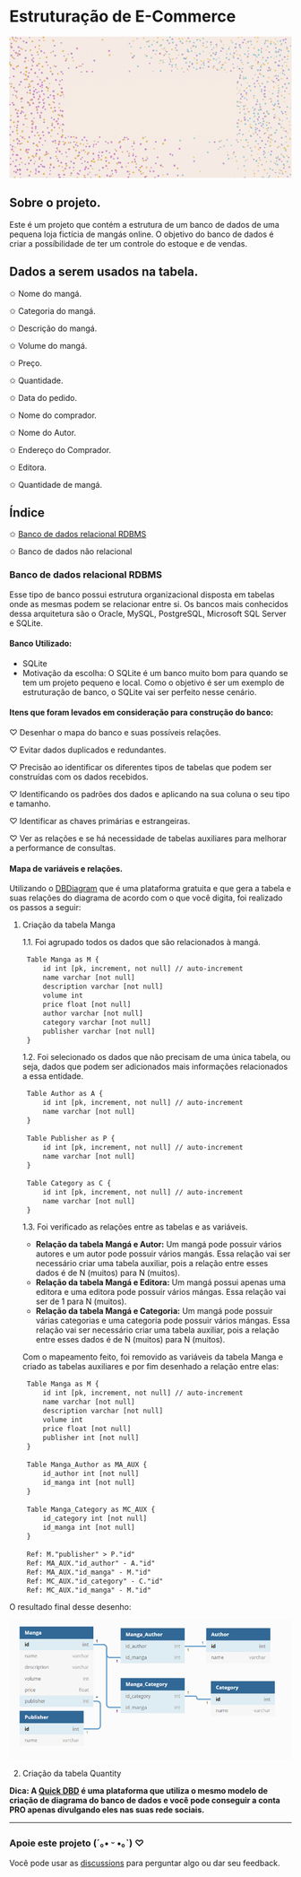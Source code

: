 # Estruturação de E-Commerce

![imagem com animação e estrela no fundo e um texto dizendo database e-commerce structuration](https://github.com/hi-hi-ray/ecommerce-structuration/blob/main/src/images/Cover%20Database%20Animated.gif)

## Sobre o projeto.
Este é um projeto que contém a estrutura de um banco de dados de uma pequena loja fictícia de mangás online. O objetivo do banco de dados é criar a possíbilidade de ter um controle do estoque e de vendas.

## Dados a serem usados na tabela.
✩ Nome do mangá.

✩ Categoria do mangá.

✩ Descrição do mangá.

✩ Volume do mangá.

✩ Preço.

✩ Quantidade.

✩ Data do pedido.

✩ Nome do comprador.

✩ Nome do Autor.

✩ Endereço do Comprador.

✩ Editora.

✩ Quantidade de mangá.

## Índice
✩ [Banco de dados relacional RDBMS](#banco-de-dados-relacional-rdbms)

✩ Banco de dados não relacional

### Banco de dados relacional RDBMS
Esse tipo de banco possui estrutura organizacional disposta em tabelas onde as mesmas podem se relacionar entre si. Os bancos mais conhecidos dessa arquitetura são o Oracle, MySQL, PostgreSQL, Microsoft SQL Server e SQLite.

#### Banco Utilizado:
- SQLite
- Motivação da escolha: O SQLite é um banco muito bom para quando se tem um projeto pequeno e local. Como o objetivo é ser um exemplo de estruturação de banco, o SQLite vai ser perfeito nesse cenário.

#### Itens que foram levados em consideração para construção do banco:
♡ Desenhar o mapa do banco e suas possíveis relações.

♡ Evitar dados duplicados e redundantes.

♡ Precisão ao identificar os diferentes tipos de tabelas que podem ser construídas com os dados recebidos. 

♡ Identificando os padrões dos dados e aplicando na sua coluna o seu tipo e tamanho.

♡ Identificar as chaves primárias e estrangeiras.

♡ Ver as relações e se há necessidade de tabelas auxiliares para melhorar a performance de consultas. 

#### Mapa de variáveis e relações.

Utilizando o [DBDiagram](https://dbdiagram.io/) que é uma plataforma gratuita e que gera a tabela e suas relações do diagrama de acordo com o que você digita, foi realizado os passos a seguir:

1.  Criação da tabela Manga

    1.1. Foi agrupado todos os dados que são relacionados à mangá.

       ```
        Table Manga as M {
            id int [pk, increment, not null] // auto-increment
            name varchar [not null]
            description varchar [not null]
            volume int 
            price float [not null]
            author varchar [not null]
            category varchar [not null]
            publisher varchar [not null]
        }
       ```
    
    1.2. Foi selecionado os dados que não precisam de uma única tabela, ou seja, dados que podem ser adicionados mais informações relacionados a essa entidade.

       ```
        Table Author as A {
            id int [pk, increment, not null] // auto-increment
            name varchar [not null]
        }

        Table Publisher as P {
            id int [pk, increment, not null] // auto-increment
            name varchar [not null]
        }

        Table Category as C {
            id int [pk, increment, not null] // auto-increment
            name varchar [not null]
        }
       ```
            
    1.3. Foi verificado as relações entre as tabelas e as variáveis.

       + **Relação da tabela Mangá e Autor:** Um mangá pode possuir vários autores e um autor pode possuir vários mangás. Essa relação vai ser necessário criar uma tabela auxiliar, pois a relação entre esses dados é de N (muitos) para N (muitos).
       + **Relação da tabela Mangá e Editora:** Um mangá possui apenas uma editora e uma editora pode possuir vários mángas. Essa relação vai ser de 1 para N (muitos).
       + **Relação da tabela Mangá e Categoria:** Um mangá pode possuir várias categorias e uma categoria pode possuir vários mángas. Essa relação vai ser necessário criar uma tabela auxiliar, pois a relação entre esses dados é de N (muitos) para N (muitos).

       Com o mapeamento feito, foi removido as variáveis da tabela Manga e criado as tabelas auxiliares e por fim desenhado a relação entre elas:
        
       ```
        Table Manga as M {
            id int [pk, increment, not null] // auto-increment
            name varchar [not null]
            description varchar [not null]
            volume int 
            price float [not null]
            publisher int [not null]
        }

        Table Manga_Author as MA_AUX {
            id_author int [not null]
            id_manga int [not null]
        }

        Table Manga_Category as MC_AUX {
            id_category int [not null]
            id_manga int [not null]
        }

        Ref: M."publisher" > P."id"
        Ref: MA_AUX."id_author" - A."id"
        Ref: MA_AUX."id_manga" - M."id"
        Ref: MC_AUX."id_category" - C."id"
        Ref: MC_AUX."id_manga" - M."id"
       ``` 

O resultado final desse desenho:

![imagem com o desenho da tabela mangá e suas relações](https://github.com/hi-hi-ray/ecommerce-structuration/blob/main/src/images/manga-table-rdbms.PNG)

2.  Criação da tabela Quantity



__Dica: A [Quick DBD](https://www.quickdatabasediagrams.com/) é uma plataforma que utiliza o mesmo modelo de criação de diagrama do banco de dados e você pode conseguir a conta PRO apenas divulgando eles nas suas rede sociais.__



---
### Apoie este projeto (´｡• ᵕ •｡`) ♡
Você pode usar as [discussions](https://github.com/hi-hi-ray/ecommerce-structuration/discussions) para perguntar algo ou dar seu feedback.
